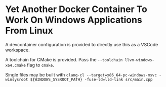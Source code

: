 # Yet Another Docker Container To Work On Windows Applications From Linux

A devcontainer configuration is provided to directly use this as a VSCode workspace.

A toolchain for CMake is provided. Pass the `--toolchain llvm-windows-x64.cmake` flag to `cmake`.

Single files may be built with `clang-cl --target=x86_64-pc-windows-msvc -winsysroot ${WINDOWS_SYSROOT_PATH} -fuse-ld=lld-link src/main.cpp`